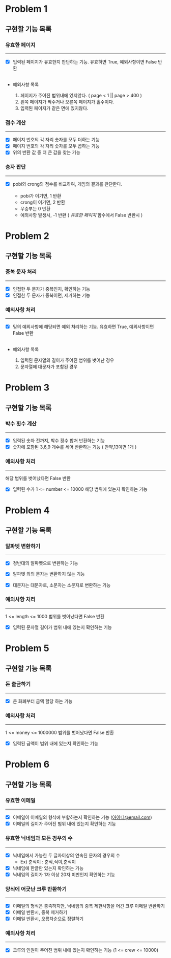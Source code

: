 # Problem 1

## 구현할 기능 목록
### 유효한 페이지  

---
- [X] 입력된 페이지가 유효한지 판단하는 기능. 유효하면 True, 예외사항이면 False 반환   <br></br>

- 예외사항 목록    
                                       

     1. 페이지가 주어진 범위내에 있지않다. ( page < 1 || page > 400 ) 
     2. 왼쪽 페이지가 짝수거나 오른쪽 페이지가 홀수이다.  
     3. 입력된 페이지가 같은 면에 있지않다.

### 점수 계산

---
- [X] 페이지 번호의 각 자리 숫자를 모두 더하는 기능 
- [X] 페이지 번호의 각 자리 숫자를 모두 곱하는 기능
- [X] 위의 반환 값 중 더 큰 값을 찾는 기능

### 승자 판단

---
- [X] pobi와 crong의 점수를 비교하여, 게임의 결과를 판단한다. <br></br>
   - pobi가 이기면, 1 반환
   - crong이 이기면, 2 반환
   - 무승부는 0 반환
   - 예외사항 발생시, -1 반환 ( *유효한 페이지* 함수에서 False 반환시 )  

# Problem 2

## 구현할 기능 목록

### 중복 문자 처리

---
- [X] 인접한 두 문자가 중복인지, 확인하는 기능
- [X] 인접한 두 문자가 중복이면, 제거하는 기능

### 예외사항 처리

---
- [X] 밑의 예외사항에 해당되면 예외 처리하는 기능. 유효하면 True, 예외사항이면 False 반환
<br></br>
- 예외사항 목록


     1. 입력된 문자열의 길이가 주어진 범위를 벗어난 경우
     2. 문자열에 대문자가 포함된 경우  

# Problem 3

## 구현할 기능 목록

### 박수 횟수 계산

---
- [X] 입력된 숫자 전까지, 박수 횟수 합쳐 반환하는 기능
- [X] 숫자에 포함된 3,6,9 개수를 세어 반환하는 기능 ( 만약,13이면 1개 )

### 예외사항 처리

---
해당 범위를 벗어났다면 False 반환

- [X] 입력된 수가 1 <= number <= 10000 해당 범위에 있는지 확인하는 기능

# Problem 4

## 구현할 기능 목록

### 알파벳 변환하기

---
- [X] 정반대의 알파벳으로 변환하는 기능
- [X] 알파벳 외의 문자는 변환하지 않는 기능
- [X] 대문자는 대문자로, 소문자는 소문자로 변환하는 기능


### 예외사항 처리

---
1 <= length <= 1000 범위를 벗어났다면 False 반환
- [X] 입력된 문자열 길이가 범위 내에 있는지 확인하는 기능

# Problem 5

## 구현할 기능 목록

### 돈 출금하기

---
- [X] 큰 화폐부터 금액 할당 하는 기능

### 예외사항 처리

---
1 <= money <= 1000000 범위를 벗어났다면 False 반환
- [X] 입력된 금액이 범위 내에 있는지 확인하는 기능

# Problem 6

## 구현할 기능 목록

### 유효한 이메일

---
- [X] 이메일이 이메일의 형식에 부합하는지 확인하는 기능 (아이디@email.com)
- [X] 이메일의 길이가 주어진 범위 내에 있는지 확인하는 기능

### 유효한 닉네임과 모든 경우의 수

---
- [X] 닉네임에서 가능한 두 글자이상의 연속된 문자의 경우의 수 
  - Ex) 춘식이 : 춘식,식이,춘식이
- [X] 닉네임에 한글만 있는지 확인하는 기능
- [X] 닉네임의 길이가 1자 이상 20자 미만인지 확인하는 기능

### 양식에 어긋난 크루 반환하기

---
- [X] 이메일의 형식은 충족하지만, 닉네임의 중복 제한사항을 어긴 크루 이메일 반환하기
- [X] 이메일 반환시, 중복 제거하기
- [X] 이메일 반환시, 오름차순으로 정렬하기

### 예외사항 처리

---
- [X] 크루의 인원이 주어진 범위 내에 있는지 확인하는 기능 (1 <= crew <= 10000)

  